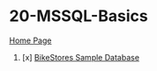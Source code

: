 # 20-MSSQL-Basics

[Home Page](https://github.com/suleyman-celik)

01. [x] [BikeStores Sample Database](./01-SQL-Server-Sample-Database/)
